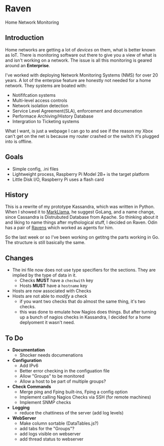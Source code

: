# Raven
Home Network Monitoring 

## Introduction
Home networks are getting a lot of *devices* on them, what is better known as IoT. There is monitoring software out there to give you a view of what is and isn't working on a network.  The issue is all this monitoring is geared around an **Enterprise**.  

I've worked with deploying Network Monitoring Systems (NMS) for over 20 years.   A lot of the enterpise feature are honestly not needed for a home network.  They systems are boated with:

* Notififcation systems
* Multi-level access controls
* Network isolation detection
* Service Level Agreement(SLA), enforcement and documenation
* Performace Archiving/History Database
* Intergration to Ticketing systems

What I want, is just a webpage I can go to and see if the reason my Xbox can't get on the net is because my router crashed or the switch it's plugged into is offline.  

## Goals
* Simple config, .ini files
* Lightweight process, Raspberry Pi Model 2B+ is the target platform
* Little Disk I/O, Raspberry Pi uses a flash card

## History
This is a rewrite of my prototype Kassandra, which was written in Python.  When I showed it to [MarkLlama](https://github.com/markllama), he suggest GoLang, and a name change, since Cassandra is Distrubuted Database from Apache.  So thinking about it and liking to name things after mythological stuff, I decided on Raven.  Odin has a pair of [Ravens](https://en.wikipedia.org/wiki/Huginn_and_Muninn) which worked as agents for him.  

So the last week or so I've been working on getitng the parts working in Go.  The structure is still basically the same.

## Changes
* The ini file now does not use type specifiers for the sections.  They are implied by the type of data in it.
  * Checks **MUST** have a `checkwith` key
  * Hosts **MUST** have a `hostname` key
* Hosts are now associated with Checks
* Hosts are not able to *modify* a check
  * if you want two checks that do almost the same thing, it's two checks.  
  * this was done to emulate how Nagios does things.  But after turning up a bunch of nagios checks in Kassandra, I decided for a home deplyoment it wasn't need.

## To Do
* **Documentation**
  * Shocker needs documenations
* **Configuration**
  * Add IPv6
  * Better error checking in the configuation file
  * Allow "Groups" to be monitored
  * Allow a host to be part of multiple groups?
* **Check Commands**
  * Merge ping and Fping built-ins, Fping a config option
  * Implement calling Nagios Checks via SSH (for remote machines)
  * Implement SNMP checks 
* **Logging**
  * reduce the chattiness of the server (add log levels)
* **WebServer**
  * Make column sortable (DataTables.js?) 
  * add tabs for the "Groups"?
  * add logs visible on webserver
  * add thread status to webserver
